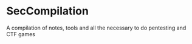 # SecCompilation
A compilation of notes, tools and all the necessary to do pentesting and CTF games
